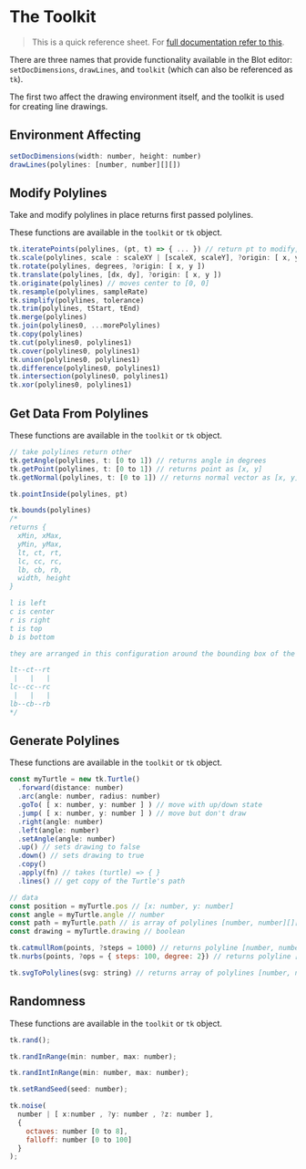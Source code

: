 # The Toolkit  

> This is a quick reference sheet. For <a href="/docs">full documentation refer to this</a>.

There are three names that provide functionality available in the Blot editor:
`setDocDimensions`, `drawLines`, and `toolkit` (which can also be referenced as `tk`).

The first two affect the drawing environment itself, and the toolkit is used for creating line drawings.

## Environment Affecting

```js
setDocDimensions(width: number, height: number)
drawLines(polylines: [number, number][][])
```

## Modify Polylines

Take and modify polylines in place returns first passed polylines.

These functions are available in the `toolkit` or `tk` object.

```js
tk.iteratePoints(polylines, (pt, t) => { ... }) // return pt to modify, "BREAK" to split, "REMOVE" to filter out point
tk.scale(polylines, scale : scaleXY | [scaleX, scaleY], ?origin: [ x, y ]) 
tk.rotate(polylines, degrees, ?origin: [ x, y ]) 
tk.translate(polylines, [dx, dy], ?origin: [ x, y ]) 
tk.originate(polylines) // moves center to [0, 0] 
tk.resample(polylines, sampleRate) 
tk.simplify(polylines, tolerance) 
tk.trim(polylines, tStart, tEnd)
tk.merge(polylines)  
tk.join(polylines0, ...morePolylines) 
tk.copy(polylines)
tk.cut(polylines0, polylines1) 
tk.cover(polylines0, polylines1) 
tk.union(polylines0, polylines1)
tk.difference(polylines0, polylines1)
tk.intersection(polylines0, polylines1)
tk.xor(polylines0, polylines1)
```

## Get Data From Polylines

These functions are available in the `toolkit` or `tk` object.

```js
// take polylines return other
tk.getAngle(polylines, t: [0 to 1]) // returns angle in degrees
tk.getPoint(polylines, t: [0 to 1]) // returns point as [x, y]
tk.getNormal(polylines, t: [0 to 1]) // returns normal vector as [x, y]

tk.pointInside(polylines, pt)

tk.bounds(polylines) 
/*
returns { 
  xMin, xMax, 
  yMin, yMax, 
  lt, ct, rt, 
  lc, cc, rc,
  lb, cb, rb,
  width, height
}

l is left
c is center
r is right
t is top
b is bottom

they are arranged in this configuration around the bounding box of the polylines

lt--ct--rt
 |   |   |
lc--cc--rc
 |   |   | 
lb--cb--rb
*/
```

## Generate Polylines

These functions are available in the `toolkit` or `tk` object.

```js
const myTurtle = new tk.Turtle()
  .forward(distance: number)
  .arc(angle: number, radius: number)
  .goTo( [ x: number, y: number ] ) // move with up/down state
  .jump( [ x: number, y: number ] ) // move but don't draw
  .right(angle: number)
  .left(angle: number)
  .setAngle(angle: number)
  .up() // sets drawing to false
  .down() // sets drawing to true
  .copy()
  .apply(fn) // takes (turtle) => { }
  .lines() // get copy of the Turtle's path

// data
const position = myTurtle.pos // [x: number, y: number]
const angle = myTurtle.angle // number
const path = myTurtle.path // is array of polylines [number, number][][]
const drawing = myTurtle.drawing // boolean
```

```js
tk.catmullRom(points, ?steps = 1000) // returns polyline [number, number][]
tk.nurbs(points, ?ops = { steps: 100, degree: 2}) // returns polyline [number, number][]
```

```js
tk.svgToPolylines(svg: string) // returns array of polylines [number, number][][]
```

## Randomness

These functions are available in the `toolkit` or `tk` object.

```js
tk.rand();

tk.randInRange(min: number, max: number);

tk.randIntInRange(min: number, max: number); 

tk.setRandSeed(seed: number);

tk.noise(
  number | [ x:number , ?y: number , ?z: number ], 
  { 
    octaves: number [0 to 8], 
    falloff: number [0 to 100] 
  }
);
```